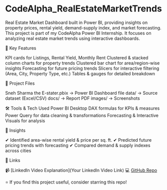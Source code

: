 # CodeAlpha_RealEstateMarketTrends
Real Estate Market Dashboard built in Power BI, providing insights on property prices, rental yield, demand-supply index, and market forecasting.
This project is part of my CodeAlpha Power BI Internship.
It focuses on analyzing real estate market trends using interactive dashboards.

🔑 Key Features

KPI cards for Listings, Rental Yield, Monthly Rent
Clustered & stacked column charts for property trends
Clustered bar chart for area/region-wise insights
Forecasting for future pricing trends
Slicers for interactive filtering (Area, City, Property Type, etc.)
Tables & gauges for detailed breakdown

📂 Project Files

Sneh Sharma the E-stater.pbix → Power BI Dashboard file
data/ → Source dataset (Excel/CSV)
docs/ → Report PDF
images/ → Screenshots

🛠 Tools & Tech Used
Power BI Desktop
DAX formulas for KPIs & measures
Power Query for data cleaning & transformations
Forecasting & Interactive Visuals for analysis

📌 Insights

✔ Identified area-wise rental yield & price per sq. ft.
✔ Predicted future pricing trends with forecasting
✔ Compared demand & supply indexes across cities

🔗 Links

📹 [LinkedIn Video Explanation](Your LinkedIn Video Link)
💻 [GitHub Repo](https://github.com/SnehSharma07/CodeAlpha_RealEstateDashboard)

⭐ If you find this project useful, consider starring this repo!
